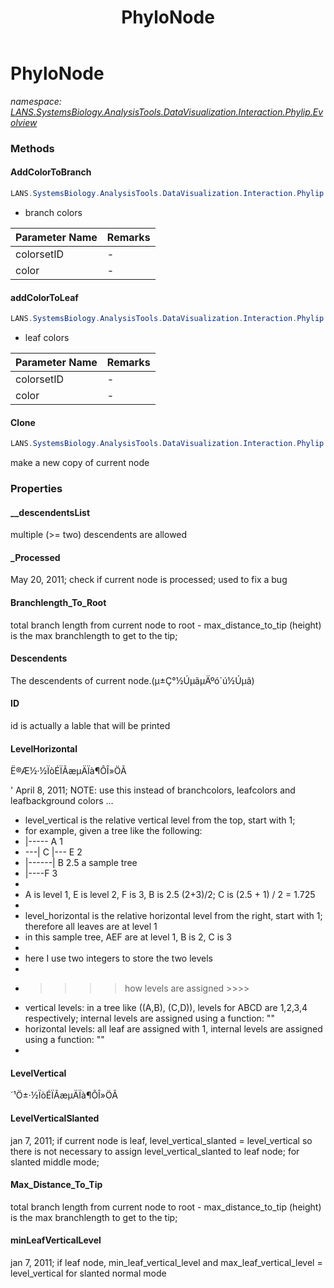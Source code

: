 ﻿---
title: PhyloNode
---

# PhyloNode
_namespace: [LANS.SystemsBiology.AnalysisTools.DataVisualization.Interaction.Phylip.Evolview](N-LANS.SystemsBiology.AnalysisTools.DataVisualization.Interaction.Phylip.Evolview.html)_



### Methods

#### AddColorToBranch
```csharp
LANS.SystemsBiology.AnalysisTools.DataVisualization.Interaction.Phylip.Evolview.PhyloNode.AddColorToBranch(System.String,System.String)
```
* branch colors

|Parameter Name|Remarks|
|--------------|-------|
|colorsetID|-|
|color|-|


#### addColorToLeaf
```csharp
LANS.SystemsBiology.AnalysisTools.DataVisualization.Interaction.Phylip.Evolview.PhyloNode.addColorToLeaf(System.String,System.String)
```
* leaf colors

|Parameter Name|Remarks|
|--------------|-------|
|colorsetID|-|
|color|-|


#### Clone
```csharp
LANS.SystemsBiology.AnalysisTools.DataVisualization.Interaction.Phylip.Evolview.PhyloNode.Clone
```
make a new copy of current node



### Properties

#### __descendentsList
multiple (>= two) descendents are allowed
#### _Processed
May 20, 2011; check if current node is processed; used to fix a bug
#### Branchlength_To_Root
total branch length from current node to root - max_distance_to_tip (height) is the max branchlength to get to the tip;
#### Descendents
The descendents of current node.(µ±Ç°½ÚµãµÄºó´ú½Úµã)
#### ID
id is actually a lable that will be printed
#### LevelHorizontal
Ë®Æ½·½ÏòÉÏÃæµÄÏà¶ÔÎ»ÖÃ

 ' April 8, 2011; NOTE: use this instead of branchcolors, leafcolors and leafbackground colors ...

 * level_vertical is the relative vertical level from the top, start with 1;
 * for example, given a tree like the following:
 * |----- A 1
 * ---| C |--- E 2
 * |------| B 2.5 a sample tree
 * |----F 3
 *
 * A is level 1, E is level 2, F is 3, B is 2.5 (2+3)/2; C is (2.5 + 1) / 2 = 1.725
 *
 * level_horizontal is the relative horizontal level from the right, start with 1; therefore all leaves are at level 1
 * in this sample tree, AEF are at level 1, B is 2, C is 3
 *
 * here I use two integers to store the two levels
 *
 * >>>> how levels are assigned >>>>
 * vertical levels: in a tree like ((A,B), (C,D)), levels for ABCD are 1,2,3,4 respectively; internal levels are assigned using a function: ""
 * horizontal levels: all leaf are assigned with 1, internal levels are assigned using a function: ""
 *
#### LevelVertical
´¹Ö±·½ÏòÉÏÃæµÄÏà¶ÔÎ»ÖÃ
#### LevelVerticalSlanted
jan 7, 2011; if current node is leaf, level_vertical_slanted = level_vertical
 so there is not necessary to assign level_vertical_slanted to leaf node;
 for slanted middle mode;
#### Max_Distance_To_Tip
total branch length from current node to root - max_distance_to_tip (height) is the max branchlength to get to the tip;
#### minLeafVerticalLevel
jan 7, 2011; if leaf node, min_leaf_vertical_level and max_leaf_vertical_level = level_vertical
 for slanted normal mode

